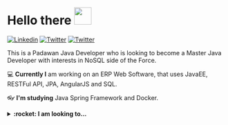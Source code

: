 # Hello there <img src="https://lh3.googleusercontent.com/proxy/vV6q1CTlfSdvDlRjndnN_wFzYjWZX_f9-Ah2NpjiaE8k758vvMuTqmGSd6VH-VQ-ug0xdhmwM-y5AKP3B0u4L1ugDqxsAMt8zA2ld_JqUU5vwLQVqtEvMuyPnlAz_kXN3vcdIx5a6xUu" width="40">
[![Linkedin](https://img.shields.io/badge/Linkedin-123?style=flat&logo=Linkedin&color=blue)](https://www.linkedin.com/in/atorresleticia/)
[![Twitter](https://img.shields.io/badge/Twitter-123?style=flat&logo=Twitter&color=blue&logoColor=white)](https://twitter.com/atorresleticia_)
[![Twitter](https://img.shields.io/badge/Facebook-123?style=flat&logo=Facebook&color=blue&logoColor=white)](https://www.facebook.com/atorresleticia)
<!--
**atorresleticia/atorresleticia** is a ✨ _special_ ✨ repository because its `README.md` (this file) appears on your GitHub profile.

Here are some ideas to get you started:

- 🔭 I’m currently working on ...
- 🌱 I’m currently learning ...
- 👯 I’m looking to collaborate on ...
- 🤔 I’m looking for help with ...
- 💬 Ask me about ...
- 📫 How to reach me: ...
- 😄 Pronouns: ...
- ⚡ Fun fact: ...
-->

This is a Padawan Java Developer who is looking to become a Master Java Developer with interests in NoSQL side of the Force. 

:computer: **Currently I** am working on an ERP Web Software, that uses JavaEE, RESTFul API, JPA, AngularJS and SQL.

:eyeglasses: **I'm studying** Java Spring Framework and Docker.

<details>
  
  <summary><b>:rocket: I am looking to...</b></summary>
  
  ###
  01. Evolve my Java backend competence, by working with tools like Spring Framework and taking an Oracle certificate
  10. Work with NoSQL databases and DevOps mindset
  11. Work in a place that motivates **women in tech** :metal: 
     
</details>

